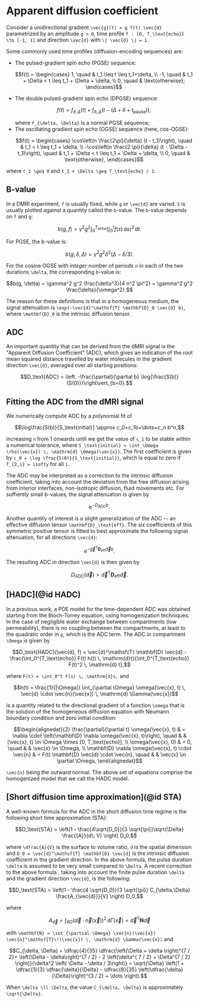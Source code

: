 # Apparent diffusion coefficient

Consider a unidirectional gradient ``\vec{g}(t) = g f(t) \vec{d}`` parametrized by an
amplitude ``g > 0``, time profile ``f : [0, T_\text{echo}] \to [-1, 1]`` and direction
``\vec{d}`` with ``\| \vec{d} \| = 1``.

Some commonly used time profiles (diffusion-encoding sequences) are:

- The pulsed-gradient spin echo (PGSE) sequence:
  ```math
  f(t) =
  \begin{cases}
  1, \quad & t_1 \leq t \leq t_1+\delta, \\
  -1, \quad & t_1 + \Delta < t \leq t_1 + \Delta + \delta, \\
  0, \quad & \text{otherwise};
  \end{cases}
  ```
- The double pulsed-gradient spin echo (DPGSE) sequence:
  ```math
  f(t) = f_{\delta, \Delta}(t) + f_{\delta, \Delta}\left(t - (\Delta + \delta +
  t_\text{pause}) \right),
  ```
  where ``f_{\delta, \Delta}`` is a normal PGSE sequence;
- The oscillating gradient spin echo (OGSE) sequence (here, cos-OGSE):
  ```math
  f(t) =
  \begin{cases}
      \cos\left(n \frac{2\pi}{\delta} (t - t_1)\right), \quad & t_1 < t \leq t_1
      + \delta, \\
      -\cos\left(n \frac{2 \pi}{\delta} (t - \Delta - t_1)\right), \quad & t_1 + \Delta < t
      \leq t_1 + \Delta + \delta, \\
      0, \quad & \text{otherwise},
  \end{cases}
  ```

where ``t_1 \geq 0`` and ``t_1 + \Delta \geq T_\text{echo} / 2``.

## B-value

In a DMRI experiment, ``f`` is usually fixed, while ``g`` or ``\vec{d}`` are varied. ``S``
is usually plotted against a quantity called the ``b``-value. The ``b``-value depends on
``f`` and ``g``:

```math
b(g, f) = \gamma^2 g^2 \int_0^{T_\text{echo}} \left( \int_0^t f(s) \, \mathrm{d} s \right)^2
\, \mathrm{d}t.
```

For PGSE, the b-value is:

```math
b(g, \delta, \Delta) = \gamma^2 g^2 \delta^2 \left( \Delta - \delta / 3 \right).
```

For the cosine OGSE with _integer_ number of periods ``n`` in each of the two
durations ``\delta``, the corresponding ``b``-value is:

```math
b(g, \delta) = \gamma^2 g^2 \frac{\delta^3}{4 n^2 \pi^2} = \gamma^2 g^2
\frac{\delta}{\omega^2}.
```

The reason for these definitions is that in a homogeneous medium, the signal attenuation is
``\exp(-\vec{d}^\mathsf{T} \mathbf{D}_0 \vec{d} b)``, where ``\mathbf{D}_0`` is the
intrinsic diffusion tensor.

## ADC

An important quantity that can be derived from the dMRI signal is the "Apparent Diffusion
Coefficient" (ADC), which gives an indication of the root mean squared distance travelled by
water molecules in the gradient direction ``\vec{d}``, averaged over all starting positions:

```math
D_\text{ADC} = \left. -\frac{\partial}{\partial b} \log{\frac{S(b)}{S(0)}}\right\vert_{b=0}.
```

## Fitting the ADC from the dMRI signal

We numerically compute ADC by a polynomial fit of

```math
\log\frac{S(b)}{S_\text{initial}} \approx c_0+c_1b+\dots+c_n b^n,
```

increasing ``n`` from 1 onwards until we get the value of ``c_1`` to be stable within a
numerical tolerance, where ``S_\text{initial} = \int_\Omega \rho(\vec{x}) \, \mathrm{d}
\Omega(\vec{x})``. The first coefficient is given by ``c_0 = \log
\frac{S(0)}{S_\text{initial}}``, which is equal to zero if ``T_{2,i} = \infty`` for all
``i``.

The ADC may be interpreted as a correction to the intrinsic diffusion coefficient, taking
into account the deviation from the free diffusion arising from interior interfaces,
non-isotropic diffusion, fluid movements etc. For suffiently small b-values, the signal
attenuation is given by

```math
\mathrm{e}^{-D_\text{ADC} b}.
```

Another quantity of interest is a slight generalization of the ADC -- an effective diffusion
tensor ``\mathbf{D}_\text{eff}``. The six coefficients of this symmetric positive tensor is
fitted to best approximate the following signal attenuation, for all directions ``\vec{d}``:

```math
\mathrm{e}^{-\vec{g}^\mathsf{T} \mathbf{D}_\text{eff} \vec{d} b}.
```

The resulting ADC in direction ``\vec{d}`` is then given by

```math
D_\text{ADC}(\vec{d}) = \vec{d}^\mathsf{T} \mathbf{D}_\text{eff} \vec{d}.
```

## [HADC](@id HADC)

In a previous work, a PDE model for the time-dependent ADC was obtained
starting from the Bloch-Torrey equation, using homogenization techniques. In the case of
negligible water exchange between compartments (low permeability), there is no coupling
between the compartments, at least to the quadratic order in ``g``, which is the ADC term.
The ADC in compartment ``\Omega`` is given by

```math
D_\text{HADC}(\vec{d}, f) = \vec{d}^\mathsf{T} \mathbf{D} \vec{d} -
\frac{\int_0^{T_\text{echo}} F(t) h(t) \, \mathrm{d}t}{\int_0^{T_\text{echo}} F(t)^2 \,
\mathrm{d} t},
```

where ``F(t) = \int_0^t f(s) \, \mathrm{d}s,`` and

```math
h(t) = \frac{1}{|\Omega|} \int_{\partial \Omega} \omega(\vec{x}, t) \, \vec{d} \cdot
\vec{n}(\vec{x}) \, \mathrm{d} \Gamma(\vec{x})
```

is a quantity related to the directional gradient of a function ``\omega`` that is the
solution of the homogeneous diffusion equation with Neumann boundary condition and zero
initial condition:

```math
\begin{alignedat}{2}
    \frac{\partial}{\partial t} \omega(\vec{x}, t) & = \nabla \cdot \left(\mathbf{D} \nabla
    \omega(\vec{x}, t)\right), \quad & & (\vec{x}, t) \in \Omega \times [0, T_\text{echo}],
    \\
    \omega(\vec{x}, 0) & = 0, \quad & & \vec{x} \in \Omega, \\
    \mathbf{D} \nabla \omega(\vec{x}, t) \cdot \vec{n} & = F(t) \mathbf{D} \vec{d} \cdot
    \vec{n}, \quad &  & \vec{x} \in \partial \Omega,
\end{alignedat}
```

``\vec{n}`` being the outward normal. The above set of equations comprise the homogenized
model that we call the HADC model.



## [Short diffusion time approximation](@id STA)

A well-known formula for the ADC in the short diffusion time regime is the following short
time approximation (STA):

```math
D_\text{STA} = \left(1 - \frac{4\sqrt{D_0}}{3 \sqrt{\pi}}\sqrt{\Delta} \frac{{A}}{d\; V}
\right) D_0,
```
where ``\dfrac{A}{V}`` is the surface to volume ratio, ``d`` is the spatial dimension and
``D_0 = \vec{d}^\mathsf{T} \mathbf{D} \vec{d}`` is the intrinsic diffusion
coefficient in the gradient direction. In the above formula, the pulse duration ``\delta``
is assumed to be very small compared to ``\Delta``. A recent correction to the above formula
, taking into account the finite pulse duration ``\delta`` and the
gradient direction ``\vec{d}``, is the following:

```math
D_\text{STA} = \left(1 - \frac{4 \sqrt{D_0}}{3 \sqrt{\pi}} C_{\delta,\Delta}
\frac{A_{\vec{d}}}{V} \right) D_0,
```

where

```math
A_{\vec{d}} = \int_{\partial \Omega} \left(\vec{d} \cdot \vec{n}(\vec{x})\right)^2 \,
\mathrm{d} \Gamma(\vec{x}) = \vec{d}^\mathsf{T} \mathbf{N} \vec{d}
```

with ``\mathbf{N} = \int_{\partial \Omega} \vec{n}(\vec{x}) \vec{n}^\mathsf{T}\!(\vec{x}) \,
\mathrm{d} \Gamma(\vec{x})`` and

```math
C_{\delta, \Delta} = \dfrac{4}{35} \dfrac{\left(\Delta + \delta \right)^{7 / 2}+
\left(\Delta - \delta\right)^{7 / 2} - 2 \left(\delta^{ 7 / 2} + \Delta^{7 / 2}
\right)}{\delta^2 \left( \Delta - \delta / 3\right)} = \sqrt{\Delta} \left(1 + \dfrac{1}{3}
\dfrac{\delta}{\Delta} - \dfrac{8}{35} \left(\dfrac{\delta}{\Delta}\right)^{3 / 2} + \dots
\right).
```
When ``\delta \ll \Delta``, the value ``C_{\delta, \Delta}`` is approximately
``\sqrt{\Delta}``.
